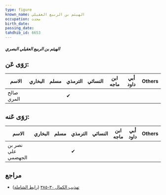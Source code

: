 ```yaml
---
type: figure
known_name: الهيثم بن الربيع العقيلي
occupation: محدث
birth_date:
passing_date:
tahdhib_id: 6653
---
```

##### الهيثم بن الربيع العقيلي البصري

## رَوَى عَن:
| الاسم      | البخاري | مسلم | الترمذي | النسائي | ابن ماجه | أبي داود | Others |
| ---------- | ------- | ---- | ------- | ------- | -------- | -------- | ------ |
| صالح المري |         |      | ✔       |         |          |          |        |
## رَوَى عَنه:
| الاسم              | البخاري | مسلم | الترمذي | النسائي | ابن ماجه | أبي داود | Others |
| ------------------ | ------- | ---- | ------- | ------- | -------- | -------- | ------ |
| نصر بن علي الجهضمي |         |      | ✔       |         |          |          |        |
## مراجع
- [تهذيب الكمال ٣٠-٣٨٥](obsidian://open?vault=Tahdhib-al-Kamal&file=Figures/٦٦٥٣-الهيثم%20بن%20الربيع%20العقيلي%20البصري) ([رابط الشاملة](https://shamela.ws/book/3722/16451))